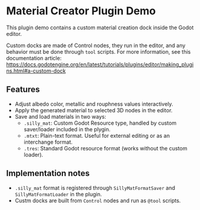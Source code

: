 # Material Creator Plugin Demo

This plugin demo contains a custom material creation dock
inside the Godot editor.

Custom docks are made of Control nodes, they run in the
editor, and any behavior must be done through `tool` scripts.
For more information, see this documentation article:
https://docs.godotengine.org/en/latest/tutorials/plugins/editor/making_plugins.html#a-custom-dock

## Features
- Adjust albedo color, metallic and rouphness values interactively.
- Apply the generated material to selected 3D nodes in the editor.
- Save and load materials in two ways:
	- `.silly_mat`: Custom Godot Resource type, handled by custom saver/loader
	included in the plygin.
	- `.mtxt`: Plain-text format. Useful for external editing or as an
	interchange format.
	- `.tres`: Standard Godot resource format (works without the custom
	loader).

## Implementation notes
- `.silly_mat` format is registered through `SillyMatFormatSaver` and
`SillyMatFormatLoader` in the plugin.
- Custm docks are built from `Control` nodes and run as `@tool` scripts.
